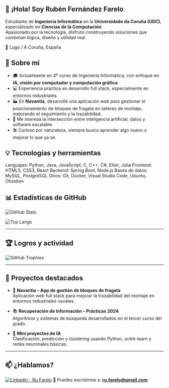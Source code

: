 ## 👋 ¡Hola! Soy Rubén Fernández Farelo

Estudiante de **Ingeniería Informática** en la **Universidade da Coruña (UDC)**, especializado en **Ciencias de la Computación**.  
Apasionado por la tecnología, disfruto construyendo soluciones que combinan lógica, diseño y utilidad real.

📍 Lugo / A Coruña, España


## 🚀 Sobre mí

- 🎓 Actualmente en 4º curso de Ingeniería Informática, con enfoque en **IA, visión por computador y computación gráfica**.
- 💻 Experiencia práctica en desarrollo full stack, especialmente en entornos industriales.
- 🏭 En **Navantia**, desarrollé una aplicación web para gestionar el posicionamiento de bloques de fragata en talleres de montaje, mejorando el seguimiento y la trazabilidad.
- 🧠 Me interesa la intersección entre inteligencia artificial, datos y software escalable.
- 🛠️ Curioso por naturaleza, siempre busco aprender algo nuevo o mejorar lo que ya sé.

## 💡 Tecnologías y herramientas

Lenguajes: Python, Java, JavaScript, C, C++, C#, Elixir, Julia
Frontend: HTML5, CSS3, React
Backend: Spring Boot, Node.js
Bases de datos: MySQL, PostgreSQL
Otros: Git, Docker, Visual Studio Code, Ubuntu, Obsidian

## 📊 Estadísticas de GitHub

![GitHub Stats](https://github-readme-stats.vercel.app/api?username=ru-farelo&show_icons=true&theme=tokyonight&count_private=true&hide=prs)

![Top Langs](https://github-readme-stats.vercel.app/api/top-langs/?username=ru-farelo&layout=compact&theme=tokyonight)

---

## 🏆 Logros y actividad

![GitHub Trophies](https://github-profile-trophy.vercel.app/?username=ru-farelo&theme=tokyonight&no-frame=true&margin-w=10&column=7)

---

## 📂 Proyectos destacados

- 🔧 **Navantia – App de gestión de bloques de fragata**  
  Aplicación web full stack para mejorar la trazabilidad del montaje en entornos industriales navales.

- 📚 **Recuperación de Información – Prácticas 2024**  
  Algoritmos y sistemas de búsqueda desarrollados en el tercer curso del grado.

- 🤖 **Mini proyectos de IA**  
  Clasificación, predicción y clustering usando Python, scikit-learn y redes neuronales básicas.

---

## 📫 ¿Hablamos?

[![LinkedIn - Ru Farelo](https://img.shields.io/badge/LinkedIn-Ru_Farelo-blue?style=for-the-badge&logo=linkedin&logoColor=white)](https://www.linkedin.com/in/ru-farelo-a6b1461b212d/)
📧 Puedes escribirme a: **ru.farelo@gmail.com**
